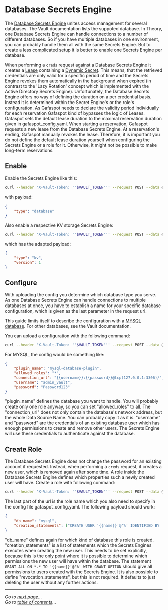 # Database Secrets Engine

The [Database Secrets Engine](https://www.vaultproject.io/docs/secrets/databases/index.html) unites access management for several databases. The Vault documentation lists the suppoted database. In Theory, one Database Secrets Engine can handle connections to a number of different databases. So if you have multiple databases in one environment, you can probably handle them all with the same Secrets Engine. But to create a less complicated setup it is better to enable one Secrets Engine per database.

When performing a `creds` request against a Database Secrets Engine it creates a [Lease](https://www.vaultproject.io/docs/concepts/lease.html) containing a [Dynamic Secret](https://www.hashicorp.com/blog/why-we-need-dynamic-secrets). This means, that the retrieved credentials are only valid for a specific period of time and the Secrets Engine revokes them automatically in the background when expired (in contrast to the 'Lazy Rotation' concept which is implemented with the Active Directory Secrets Engine). Unfortunately, the Database Secrets Engine offers no way of defining the duration on a per credential basis. Instead it is determined within the Secret Engine's or the role's configuration. As Gafaspot needs to declare the validity period individually for each reservation Gafaspot kind of bypasses the logic of Leases. Gafaspot sets the default lease duration to the maximal reservation duration given in gafaspot_config.yaml. When starting a reservation, Gafaspot requests a new lease from the Database Secrets Engine. At a reservation's ending, Gafaspot manually revokes the lease. Therefore, it is important you do not define the default lease duration yourself when configuring the Secrets Engine or a role for it. Otherwise, it might not be possible to make long-term reservations.

## Enable
Enable the Secrets Engine like this:

```sh
curl --header 'X-Vault-Token: '"$VAULT_TOKEN"'' --request POST --data @database_enable.json http://127.0.0.1:8200/v1/sys/mounts/operate/<environment_name>/DB
```

with payload:

```json
{
    "type": "database"
}
```

Also enable a respective KV storage Secrets Engine:

```sh
curl --header 'X-Vault-Token: '"$VAULT_TOKEN"'' --request POST --data @kv_enable.json http://127.0.0.1:8200/v1/sys/mounts/store/<environment_name>/DB
```

which has the adapted payload:

```json
{
    "type": "kv",
    "version": 1
}
```

## Configure
With uploading the config you determine which database type you serve. As one Database Secrets Engine can handle connections to multiple databases at once, you have to establish a name for your specific database configuration, which is given as the last parameter in the request url.

This guide limits itself to describe the configuration with a [MYSQL database](https://www.vaultproject.io/docs/secrets/databases/mysql-maria.html). For other databases, see the Vault documentation.

You can upload a configuration with the following command:
    
```sh
curl --header 'X-Vault-Token: '"$VAULT_TOKEN"'' --request POST --data @database_config.json http://127.0.0.1:8200/v1/operate/<environment_name>/DB/config/my_database
```

For MYSQL, the config would be something like:

```json
{
    "plugin_name": "mysql-database-plugin",
    "allowed_roles": "*",
    "connection_url": "{{username}}:{{password}}@tcp(127.0.0.1:3306)/",
    "username": "admin_vault",
    "password": "Password123"
}
```

"plugin_name" defines the database you want to handle. You will probably create only one role anyway, so you can set "allowed_roles" to all. The "connection_url" does not only contain the database's network address, but the whole Data Source Name. You can probably copy it as it is. "username" and "password" are the credentials of an existing database user which has enough permissions to create and remove other users. The Secrets Engine will use these credentials to authenticate against the database.

## Create Role
The Database Secrets Engine does not change the password for an existing account if requested. Instead, when performing a `creds` request, it creates a new user, which is removed again after some time. A role inside the Database Secrets Engine defines which properties such a newly created user will have.
Create a role with following command:

```sh
curl --header 'X-Vault-Token: '"$VAULT_TOKEN"'' --request POST --data @database_role.json http://127.0.0.1:8200/v1/operate/<environment_name>/DB/roles/gafaspot
```

The last part of the url is the role name which you also need to specify in the config file gafaspot_config.yaml.
The following payload should work:

```json
{
    "db_name": "mysql",
    "creation_statements": ["CREATE USER '{{name}}'@'%' IDENTIFIED BY '{{password}}'", "GRANT ALL ON *.* TO '{{name}}'@'%' WITH GRANT OPTION"]
}
```

"db_name" defines again for which kind of database this role is created. "creation_statements" is a list of statements which the Secrets Engines executes when creating the new user. This needs to be set explicitly, because this is the only point where it is possible to determine which permissions the new user will have within the database. The statement `GRANT ALL ON *.* TO '{{name}}'@'%' WITH GRANT OPTION` should give all permissions to users created with the Secrets Engine. It is also possible to define "revocation_statements", but this is not required. It defaults to just deleting the user without any further actions.

---
*Go to [next page](secengs_ontap.md)...*  
*Go to [table of contents](README.md)...*
